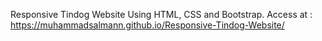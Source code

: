 Responsive Tindog Website Using HTML, CSS and Bootstrap.
Access at : https://muhammadsalmann.github.io/Responsive-Tindog-Website/

